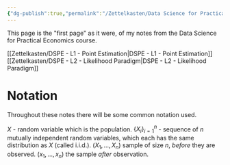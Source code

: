```yaml
---
{"dg-publish":true,"permalink":"/Zettelkasten/Data Science for Practical Economics/","tags":["machine-learning","AI","ML"],"noteIcon":1,"created":"2024-12-20T18:58:22.897+09:00"}
---
```



This page is the "first page" as it were, of my notes from the Data Science for Practical Economics course.

[[Zettelkasten/DSPE - L1 - Point Estimation\|DSPE - L1 - Point Estimation]]
[[Zettelkasten/DSPE - L2 - Likelihood Paradigm\|DSPE - L2 - Likelihood Paradigm]]

# Notation
Throughout these notes there will be some common notation used.

$X$ - random variable which is the population.
$\{ X_{i} \}_{i=1}^{n}$ - sequence of $n$ mutually independent random variables, which each has the same distribution as $X$ (called i.i.d.).
$(X_{1}, \dots, X_{n})$ sample of size $n$, *before* they are observed.
$(x_{1},\dots,x_{n})$ the sample *after* observation.
